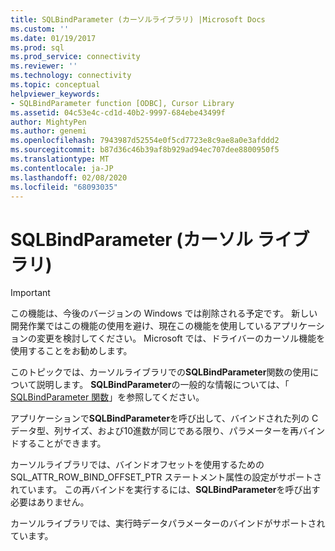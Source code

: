 ```yaml
---
title: SQLBindParameter (カーソルライブラリ) |Microsoft Docs
ms.custom: ''
ms.date: 01/19/2017
ms.prod: sql
ms.prod_service: connectivity
ms.reviewer: ''
ms.technology: connectivity
ms.topic: conceptual
helpviewer_keywords:
- SQLBindParameter function [ODBC], Cursor Library
ms.assetid: 04c53e4c-cd1d-40b2-9997-684ebe43499f
author: MightyPen
ms.author: genemi
ms.openlocfilehash: 7943987d52554e0f5cd7723e8c9ae8a0e3afddd2
ms.sourcegitcommit: b87d36c46b39af8b929ad94ec707dee8800950f5
ms.translationtype: MT
ms.contentlocale: ja-JP
ms.lasthandoff: 02/08/2020
ms.locfileid: "68093035"
---
```

# <a name="sqlbindparameter-cursor-library"></a>SQLBindParameter (カーソル ライブラリ)
> [!IMPORTANT]  
>  この機能は、今後のバージョンの Windows では削除される予定です。 新しい開発作業ではこの機能の使用を避け、現在この機能を使用しているアプリケーションの変更を検討してください。 Microsoft では、ドライバーのカーソル機能を使用することをお勧めします。  
  
 このトピックでは、カーソルライブラリでの**SQLBindParameter**関数の使用について説明します。 **SQLBindParameter**の一般的な情報については、「 [SQLBindParameter 関数](../../../odbc/reference/syntax/sqlbindparameter-function.md)」を参照してください。  
  
 アプリケーションで**SQLBindParameter**を呼び出して、バインドされた列の C データ型、列サイズ、および10進数が同じである限り、パラメーターを再バインドすることができます。  
  
 カーソルライブラリでは、バインドオフセットを使用するための SQL_ATTR_ROW_BIND_OFFSET_PTR ステートメント属性の設定がサポートされています。 この再バインドを実行するには、**SQLBindParameter**を呼び出す必要はありません。  
  
 カーソルライブラリでは、実行時データパラメーターのバインドがサポートされています。
